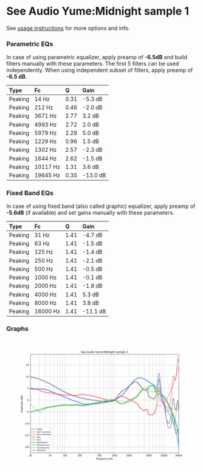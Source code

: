 # See Audio Yume:Midnight sample 1
See [usage instructions](https://github.com/jaakkopasanen/AutoEq#usage) for more options and info.

### Parametric EQs
In case of using parametric equalizer, apply preamp of **-6.5dB** and build filters manually
with these parameters. The first 5 filters can be used independently.
When using independent subset of filters, apply preamp of **-6.5 dB**.

| Type    | Fc       |    Q | Gain     |
|:--------|:---------|:-----|:---------|
| Peaking | 14 Hz    | 0.31 | -5.3 dB  |
| Peaking | 212 Hz   | 0.46 | -2.0 dB  |
| Peaking | 3671 Hz  | 2.77 | 3.2 dB   |
| Peaking | 4993 Hz  | 2.72 | 2.0 dB   |
| Peaking | 5979 Hz  | 2.28 | 5.0 dB   |
| Peaking | 1229 Hz  | 0.96 | 1.5 dB   |
| Peaking | 1302 Hz  | 2.57 | -2.3 dB  |
| Peaking | 1644 Hz  | 2.62 | -1.5 dB  |
| Peaking | 10117 Hz | 1.31 | 3.6 dB   |
| Peaking | 19645 Hz | 0.35 | -13.0 dB |

### Fixed Band EQs
In case of using fixed band (also called graphic) equalizer, apply preamp of **-5.6dB**
(if available) and set gains manually with these parameters.

| Type    | Fc       |    Q | Gain     |
|:--------|:---------|:-----|:---------|
| Peaking | 31 Hz    | 1.41 | -4.7 dB  |
| Peaking | 63 Hz    | 1.41 | -1.5 dB  |
| Peaking | 125 Hz   | 1.41 | -1.4 dB  |
| Peaking | 250 Hz   | 1.41 | -2.1 dB  |
| Peaking | 500 Hz   | 1.41 | -0.5 dB  |
| Peaking | 1000 Hz  | 1.41 | -0.1 dB  |
| Peaking | 2000 Hz  | 1.41 | -1.8 dB  |
| Peaking | 4000 Hz  | 1.41 | 5.3 dB   |
| Peaking | 8000 Hz  | 1.41 | 3.8 dB   |
| Peaking | 16000 Hz | 1.41 | -11.1 dB |

### Graphs
![](./See%20Audio%20Yume:Midnight%20sample%201.png)